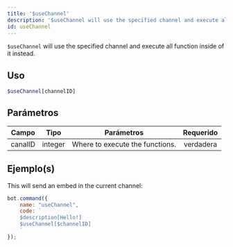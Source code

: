 ```yaml
---
title: '$useChannel'
description: '$useChannel will use the specified channel and execute all function inside of it instead.'
id: useChannel
---
```


`$useChannel` will use the specified channel and execute all function inside of it instead.

## Uso

```php
$useChannel[channelID]
```

## Parámetros

| Campo   | Tipo    | Parámetros                      | Requerido |
| ------- | ------- | ------------------------------- |:---------:|
| canalID | integer | Where to execute the functions. | verdadera |

## Ejemplo(s)

This will send an embed in the current channel:

```javascript
bot.command({
    name: "useChannel",
    code: `
    $description[Hello!]
    $useChannel[$channelID]
    `
});
```
